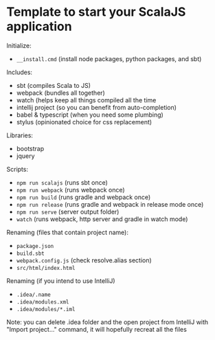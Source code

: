# Template to start your ScalaJS application

Initialize:
* ``__install.cmd`` (install node packages, python packages, and sbt)

Includes:
* sbt (compiles Scala to JS)
* webpack (bundles all together)
* watch (helps keep all things compiled all the time
* intellij project (so you can benefit from auto-completion)
* babel & typescript (when you need some plumbing)
* stylus (opinionated choice for css replacement)

Libraries:
* bootstrap
* jquery

Scripts:
* ``npm run scalajs`` (runs sbt once)
* ``npm run webpack`` (runs webpack once)
* ``npm run build`` (runs gradle and webpack once)
* ``npm run release`` (runs gradle and webpack in release mode once)
* ``npm run serve`` (server output folder)
* ``watch`` (runs webpack, http server and gradle in watch mode)

Renaming (files that contain project name):
* ``package.json``
* ``build.sbt``
* ``webpack.config.js`` (check resolve.alias section)
* ``src/html/index.html``

Renaming (if you intend to use IntelliJ)
* ``.idea/.name ``
* ``.idea/modules.xml``
* ``.idea/modules/*.iml``

Note: you can delete .idea folder and the open project from IntelliJ with "Import project..." command, it will hopefully recreat all the files
